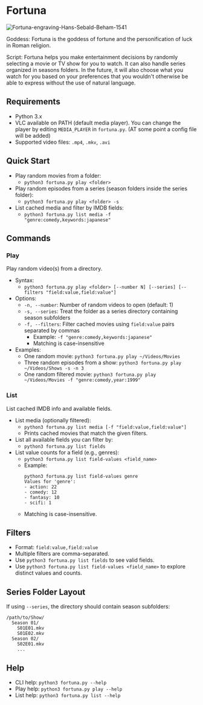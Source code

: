 # Fortuna

![Fortuna-engraving-Hans-Sebald-Beham-1541](https://github.com/user-attachments/assets/2b2f77bd-1dc9-42d3-8c43-b926b8a7daf7)

Goddess: Fortuna is the goddess of fortune and the personification of luck in Roman religion.

Script: Fortuna helps you make entertainment decisions by randomly selecting a movie or TV show for you to watch. It can
also handle series organized in seasons folders. In the future, it will also choose what you watch for you based on your
preferences that you wouldn't otherwise be able to express without the use of natural language.

## Requirements
- Python 3.x
- VLC available on PATH (default media player). You can change the player by editing `MEDIA_PLAYER` in `fortuna.py`. (AT some point a config file will be added)
- Supported video files: `.mp4`, `.mkv`, `.avi`

## Quick Start
- Play random movies from a folder:
  - `python3 fortuna.py play <folder>`
- Play random episodes from a series (season folders inside the series folder):
  - `python3 fortuna.py play <folder> -s`
- List cached media and filter by IMDB fields:
  - `python3 fortuna.py list media -f "genre:comedy,keywords:japanese"`

## Commands

### Play
Play random video(s) from a directory.

- Syntax:
  - `python3 fortuna.py play <folder> [--number N] [--series] [--filters "field:value,field:value"]`
- Options:
  - `-n, --number`: Number of random videos to open (default: 1)
  - `-s, --series`: Treat the folder as a series directory containing season subfolders
  - `-f, --filters`: Filter cached movies using `field:value` pairs separated by commas
    - Example: `-f "genre:comedy,keywords:japanese"`
    - Matching is case-insensitive
- Examples:
  - One random movie: `python3 fortuna.py play ~/Videos/Movies`
  - Three random episodes from a show: `python3 fortuna.py play ~/Videos/Shows -s -n 3`
  - One random filtered movie: `python3 fortuna.py play ~/Videos/Movies -f "genre:comedy,year:1999"`

### List
List cached IMDB info and available fields.

- List media (optionally filtered):
  - `python3 fortuna.py list media [-f "field:value,field:value"]`
  - Prints cached movies that match the given filters.
- List all available fields you can filter by:
  - `python3 fortuna.py list fields`
- List value counts for a field (e.g., genres):
  - `python3 fortuna.py list field-values <field_name>`
  - Example:
    ```
    python3 fortuna.py list field-values genre
    Values for 'genre':
    - action: 22
    - comedy: 12
    - fantasy: 10
    - scifi: 1
    ```
  - Matching is case-insensitive.

## Filters
- Format: `field:value,field:value`
- Multiple filters are comma-separated.
- Use `python3 fortuna.py list fields` to see valid fields.
- Use `python3 fortuna.py list field-values <field_name>` to explore distinct values and counts.

## Series Folder Layout
If using `--series`, the directory should contain season subfolders:
```
/path/to/Show/
  Season 01/
    S01E01.mkv
    S01E02.mkv
  Season 02/
    S02E01.mkv
    ...
```

## Help
- CLI help: `python3 fortuna.py --help`
- Play help: `python3 fortuna.py play --help`
- List help: `python3 fortuna.py list --help`
